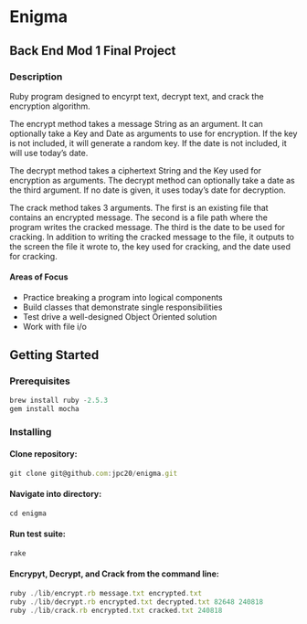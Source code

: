 # Enigma

## Back End Mod 1 Final Project

### Description

Ruby program designed to encyrpt text, decrypt text, and crack the encryption algorithm.  

The encrypt method takes a message String as an argument. It can optionally take a Key and Date as arguments to use for encryption. 
If the key is not included, it will generate a random key. If the date is not included, it will use today’s date. 
 
The decrypt method takes a ciphertext String and the Key used for encryption as arguments. The decrypt method can optionally take a date as the third argument. 
If no date is given, it uses today’s date for decryption.  
  
The crack method takes 3 arguments. The first is an existing file that contains an encrypted message. The second is a file path where the program writes the cracked message.
The third is the date to be used for cracking. In addition to writing the cracked message to the file, 
it outputs to the screen the file it wrote to, the key used for cracking, and the date used for cracking.

#### Areas of Focus

* Practice breaking a program into logical components
* Build classes that demonstrate single responsibilities
* Test drive a well-designed Object Oriented solution
* Work with file i/o

## Getting Started
### Prerequisites
```javascript
brew install ruby -2.5.3
gem install mocha
```
### Installing
#### Clone repository:
```javascript
git clone git@github.com:jpc20/enigma.git
```
#### Navigate into directory:
```javascript
cd enigma
```

#### Run test suite:
```javascript
rake
```

#### Encrypyt, Decrypt, and Crack from the command line:
```javascript
ruby ./lib/encrypt.rb message.txt encrypted.txt
ruby ./lib/decrypt.rb encrypted.txt decrypted.txt 82648 240818
ruby ./lib/crack.rb encrypted.txt cracked.txt 240818
```
